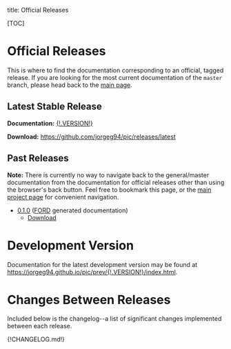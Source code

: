 title: Official Releases

[TOC]

# Official Releases

This is where to find the documentation corresponding to an official,
tagged release. If you are looking for the most current documentation
of the `master` branch, please head back to the
[main page](|url|/index.html).

## Latest Stable Release

**Documentation:**
[{!.VERSION!}](
https://jorgeg94.github.io/pic/prev/{!.VERSION!}/index.html)

**Download:**
<https://github.com/jorgeg94/pic/releases/latest>

## Past Releases

**Note:** There is currently no way to navigate back to the general/master
documentation from the documentation for official releases other than
using the browser's back button. Feel free to bookmark this page, or
the [main project page](|url|/index.html) for convenient navigation.

* [0.1.0](https://jorgeg94.github.io/pic/prev/0.1.0/index.html)
   ([FORD](https://forddocs.readthedocs.io/en/stable/) generated documentation)
    - [Download](https://github.com/jorgeg94/pic/releases/tag/0.1.0)

# Development Version

Documentation for the latest development version may be found at
<https://jorgeg94.github.io/pic/prev/{!.VERSION!}/index.html>.

# Changes Between Releases

Included below is the changelog--a list of significant changes
implemented between each release.

{!CHANGELOG.md!}
